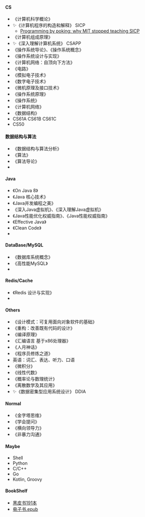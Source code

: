 #### CS

- 《计算机科学概论》
- ✨《计算机程序的构造和解释》 SICP
    - [Programming by poking: why MIT stopped teaching SICP](http://lambda-the-ultimate.org/node/5335#:~:text=So%20in%201997%2C%20they%20walked,what%20engineering%20is%20like%20today.)
- 《计算机组成原理》
- ✨《深入理解计算机系统》 CSAPP
- 《操作系统导论》、《操作系统概念》
- 《操作系统设计与实现》
- 《计算机网络：自顶向下方法》
- 《电路》
- 《模拟电子技术》
- 《数字电子技术》
- 《微机原理及接口技术》
- 《操作系统原理》
- 《操作系统》
- 《计算机网络》
- 《数据结构》
- CS61A CS61B CS61C
- CS50

#### 数据结构与算法

- 《数据结构与算法分析》
- 《算法》
- 《算法导论》
-

#### Java

- 《On Java 8》
- 《Java 核心技术》
- 《Java并发编程之美》
- 《深入Java虚拟机》、《深入理解Java虚拟机》
- 《Java性能优化权威指南》、《Java性能权威指南》
- 《Effective Java》
- 《Clean Code》
-

#### DataBase/MySQL

- 《数据库系统概念》
- 《高性能MySQL》
-

#### Redis/Cache

- 《Redis 设计与实现》
-

#### Others

- 《设计模式：可复用面向对象软件的基础》
- 《重构：改善既有代码的设计》
- 《编译原理》
- 《汇编语言 基于x86处理器》
- 《人月神话》
- 《程序员修炼之道》
- 英语：词汇、表达、听力、口语
- 《微积分》
- 《线性代数》
- 《概率论与数理统计》
- 《离散数学及其应用》
- ✨《数据密集型应用系统设计》 DDIA

#### Normal
- 《金字塔思维》
- 《学会提问》
- 《横向领导力》
- 《非暴力沟通》

#### Maybe

- Shell
- Python
- C/C++
- Go
- Kotlin, Groovy

#### BookShelf
- [黑皮书191本](https://pan.baidu.com/s/1RaCwlMT3OLqHQP5H07XrNg?pwd=a4yx)
- [电子书.epub](https://pan.quark.cn/s/588c6781e2f1)
